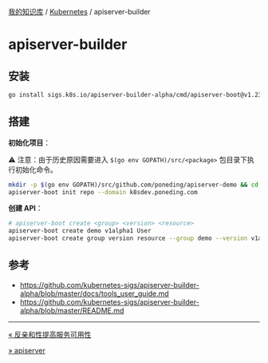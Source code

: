 [我的知识库](../README.md) / [Kubernetes](zz_generated_mdi.md) / apiserver-builder

# apiserver-builder

## 安装

```bash
go install sigs.k8s.io/apiserver-builder-alpha/cmd/apiserver-boot@v1.23.0
```

## 搭建

**初始化项目**：

⚠️ 注意：由于历史原因需要进入 `$(go env GOPATH)/src/<package>` 包目录下执行初始化命令。

```bash
mkdir -p $(go env GOPATH)/src/github.com/poneding/apiserver-demo && cd $(go env GOPATH)/src/github.com/poneding/apiserver-demo
apiserver-boot init repo --domain k8sdev.poneding.com
```

**创建 API**：

```bash
# apiserver-boot create <group> <version> <resource>
apiserver-boot create demo v1alpha1 User
apiserver-boot create group version resource --group demo --version v1alpha1 --kind User
```

## 参考

- <https://github.com/kubernetes-sigs/apiserver-builder-alpha/blob/master/docs/tools_user_guide.md>
- <https://github.com/kubernetes-sigs/apiserver-builder-alpha/blob/master/README.md>

---
[« 反亲和性提高服务可用性](anti-affinity-improves-service-availability.md)

[» apiserver](apiserver.md)

